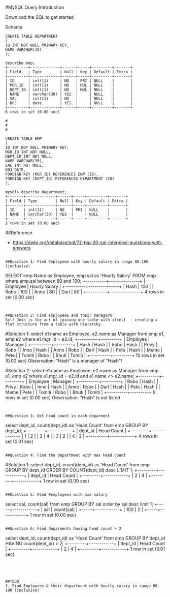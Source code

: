 
#MySQL Query Introduction

Download the SQL to get started

Schema
```
CREATE TABLE DEPARTMENT 
(
ID INT NOT NULL PRIMARY KEY, 
NAME VARCHAR(30)   
); 

describe emp;
+---------+-------------+------+-----+---------+-------+
| Field   | Type        | Null | Key | Default | Extra |
+---------+-------------+------+-----+---------+-------+
| ID      | int(11)     | NO   | PRI | NULL    |       |
| MGR_ID  | int(11)     | NO   | MUL | NULL    |       |
| DEPT_ID | int(11)     | NO   | MUL | NULL    |       |
| NAME    | varchar(30) | YES  |     | NULL    |       |
| SAL     | int(11)     | NO   |     | NULL    |       |
| DOJ     | date        | YES  |     | NULL    |       |
+---------+-------------+------+-----+---------+-------+
6 rows in set (0.00 sec)

#
#
#

CREATE TABLE EMP
(
ID INT NOT NULL PRIMARY KEY, 
MGR_ID INT NOT NULL,
DEPT_ID INT NOT NULL, 
NAME VARCHAR(30), 
SAL INT NOT NULL, 
DOJ DATE, 
FOREIGN KEY (MGR_ID) REFERENCES EMP (ID), 
FOREIGN KEY (DEPT_ID) REFERENCES DEPARTMENT (ID)
); 

mysql> describe department;
+-------+-------------+------+-----+---------+-------+
| Field | Type        | Null | Key | Default | Extra |
+-------+-------------+------+-----+---------+-------+
| ID    | int(11)     | NO   | PRI | NULL    |       |
| NAME  | varchar(30) | YES  |     | NULL    |       |
+-------+-------------+------+-----+---------+-------+
2 rows in set (0.00 sec)
```

##Reference
 * https://dwbi.org/database/sql/72-top-20-sql-interview-questions-with-answers
```

##Question 1: Find Employees with hourly salary in range 80-100 (inclusive)
```
SELECT emp.Name as Employee, emp.sal as 'Hourly Salary' FROM emp where emp.sal between 80 and 100;
+----------+---------------+
| Employee | Hourly Salary |
+----------+---------------+
| Hash     |           100 |
| Robo     |           100 |
| Anno     |            80 |
| Darl     |            80 |
+----------+---------------+
4 rows in set (0.00 sec)
```


##Question 2: Find employees and their managers
Self Join is the act of joining one table with itself  - creating a flat structure from a table with hierarchy.
```
#Solution 1:
select e1.name as Employee, e2.name as Manager from emp e1, emp e2 where  e1.mgr_id = e2.id;
+----------+---------+
| Employee | Manager |
+----------+---------+
| Hash     | Hash    |
| Robo     | Hash    |
| Privy    | Robo    |
| Inno     | Hash    |
| Anno     | Robo    |
| Darl     | Hash    |
| Pete     | Hash    |
| Meme     | Pete    |
| Tomiti   | Robo    |
| Bhuti    | Tomiti  |
+----------+---------+
10 rows in set (0.00 sec)
Observation: "Hash" is a manager of "Hash"!


#Solution 2:
select e1.name as Employee, e2.name as Manager from emp e1, emp e2 where  e1.mgr_id = e2.id and e1.name <> e2.name;
+----------+---------+
| Employee | Manager |
+----------+---------+
| Robo     | Hash    |
| Privy    | Robo    |
| Inno     | Hash    |
| Anno     | Robo    |
| Darl     | Hash    |
| Pete     | Hash    |
| Meme     | Pete    |
| Tomiti   | Robo    |
| Bhuti    | Tomiti  |
+----------+---------+
9 rows in set (0.00 sec)
Observation: "Hash" is not listed
```


##Question 3: Get head count in each deparment
```
select dept_id, count(dept_id) as 'Head Count' from emp GROUP BY dept_id;
+---------+------------+
| dept_id | Head Count |
+---------+------------+
|       1 |          2 |
|       2 |          4 |
|       3 |          2 |
|       4 |          2 |
+---------+------------+
4 rows in set (0.01 sec)
```

##Question 4: Find the department with max head count
```
#Solution 1:
select dept_id, count(dept_id) as 'Head Count' from emp GROUP BY dept_id  ORDER BY COUNT(dept_id) desc LIMIT 1;
+---------+------------+
| dept_id | Head Count |
+---------+------------+
|       2 |          4 |
+---------+------------+
1 row in set (0.00 sec)
```

##Question 5: Find #employees with max salary
```
select sal, count(sal) from emp GROUP BY sal order by sal desc limit 1;
+-----+------------+
| sal | count(sal) |
+-----+------------+
| 100 |          2 |
+-----+------------+
1 row in set (0.00 sec)
```

##Question 6: Find deparments having head count > 2
```
select dept_id, count(dept_id) as 'Head Count' from emp GROUP BY dept_id  HAVING count(dept_id) > 2;
+---------+------------+
| dept_id | Head Count |
+---------+------------+
|       2 |          4 |
+---------+------------+
1 row in set (0.01 sec)
```




##TODO
1. Find Employees & their department with hourly salary in range 80-100 (inclusive)
